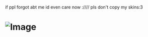 if ppl forgot abt me id even care now ://// 
pls don't copy my skins:3



# ![Image](https://github.com/user-attachments/assets/e9f75001-ed27-4534-8e2c-286a7fc0b1f8)
